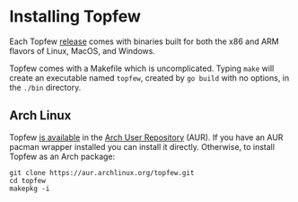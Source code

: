 # Installing Topfew

Each Topfew [release](https://github.com/timbray/topfew/releases) comes with binaries built for both the x86 and ARM
flavors of Linux, MacOS, and Windows.

Topfew comes with a Makefile which is uncomplicated. Typing `make` will create an executable named `topfew`, 
created by `go build` with no options, in the `./bin` directory.

## Arch Linux

Topfew [is available](https://aur.archlinux.org/packages/topfew) in the 
[Arch User Repository](https://wiki.archlinux.org/title/Arch_User_Repository) (AUR).
If you have an AUR pacman wrapper installed you can install it directly. Otherwise, to install Topfew as an Arch package: 
```
git clone https://aur.archlinux.org/topfew.git
cd topfew
makepkg -i
```
